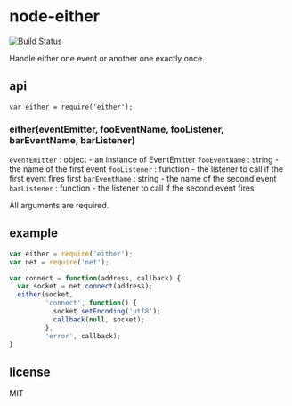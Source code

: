 # node-either

[![Build Status](https://secure.travis-ci.org/brianc/node-either.png?branch=master)](http://travis-ci.org/brianc/node-either)

Handle either one event or another one exactly once.

## api

`var either = require('either');`

### either(eventEmitter, fooEventName, fooListener, barEventName, barListener)


`eventEmitter` : object - an instance of EventEmitter
`fooEventName` : string - the name of the first event
`fooListener` : function - the listener to call if the first event fires first
`barEventName` : string - the name of the second event
`barListener` : function - the listener to call if the second event fires

All arguments are required.

## example

```js
var either = require('either');
var net = require('net');

var connect = function(address, callback) {
  var socket = net.connect(address);
  either(socket,
         'connect', function() {
           socket.setEncoding('utf8');
           callback(null, socket);
         },
         'error', callback);
}
```

## license
MIT
